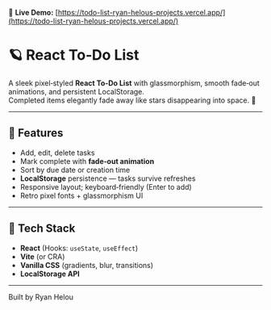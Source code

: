 🔗 **Live Demo:** [https://todo-list-ryan-helous-projects.vercel.app/](https://todo-list-ryan-helous-projects.vercel.app/)


# 🪐 React To‑Do List

A sleek pixel‑styled **React To‑Do List** with glassmorphism, smooth fade‑out animations, and persistent LocalStorage.  
Completed items elegantly fade away like stars disappearing into space. 🌌

---

## 🚀 Features
- Add, edit, delete tasks
- Mark complete with **fade‑out animation**
- Sort by due date or creation time
- **LocalStorage** persistence — tasks survive refreshes
- Responsive layout; keyboard‑friendly (Enter to add)
- Retro pixel fonts + glassmorphism UI

---

## 🧠 Tech Stack
- **React** (Hooks: `useState`, `useEffect`)
- **Vite** (or CRA)
- **Vanilla CSS** (gradients, blur, transitions)
- **LocalStorage API**
---
Built by Ryan Helou
